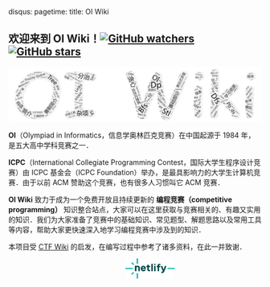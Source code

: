 disqus:
pagetime:
title: OI Wiki

## 欢迎来到 **OI Wiki**！[![GitHub watchers](https://img.shields.io/github/watchers/OI-wiki/OI-wiki.svg?style=social&label=Watch)](https://github.com/OI-wiki/OI-wiki)  [![GitHub stars](https://img.shields.io/github/stars/OI-wiki/OI-wiki.svg?style=social&label=Stars)](https://github.com/OI-wiki/OI-wiki)

[![Word Art](images/wordArt.webp)](https://github.com/OI-wiki/OI-wiki)

**OI**（Olympiad in Informatics，信息学奥林匹克竞赛）在中国起源于 1984 年，是五大高中学科竞赛之一．

**ICPC**（International Collegiate Programming Contest，国际大学生程序设计竞赛）由 ICPC 基金会（ICPC Foundation）举办，是最具影响力的大学生计算机竞赛．由于以前 ACM 赞助这个竞赛，也有很多人习惯叫它 ACM 竞赛．

**OI Wiki** 致力于成为一个免费开放且持续更新的 **编程竞赛（competitive programming）** 知识整合站点，大家可以在这里获取与竞赛相关的、有趣又实用的知识．我们为大家准备了竞赛中的基础知识、常见题型、解题思路以及常用工具等内容，帮助大家更快速深入地学习编程竞赛中涉及到的知识．

本项目受 [CTF Wiki](https://ctf-wiki.org/) 的启发，在编写过程中参考了诸多资料，在此一并致谢．

<div align="center">
<a href="https://www.netlify.com/" target="_blank" style="margin-left: 60px;"><img style="height: 40px; " src="images/netlify.png"></a>
</div>

<script>
  // #758
  document.getElementsByClassName('md-nav__title')[1].click()
</script>
